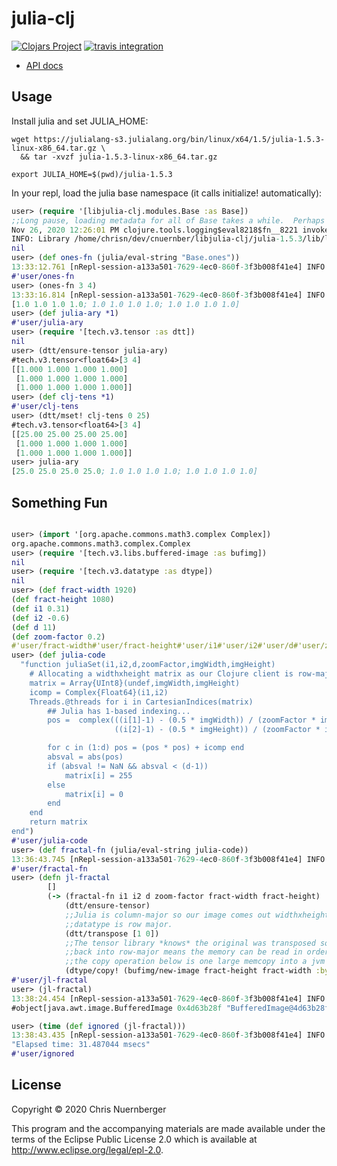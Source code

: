 # julia-clj

[![Clojars Project](https://img.shields.io/clojars/v/cnuernber/libjulia-clj.svg)](https://clojars.org/cnuernber/libjulia-clj)
[![travis integration](https://travis-ci.com/cnuernber/libjulia-clj.svg?branch=master)](https://travis-ci.com/cnuernber/libjulia-clj)


* [API docs](https://cnuernber.github.io/libjulia-clj/)

## Usage

Install julia and set JULIA_HOME:

```console
wget https://julialang-s3.julialang.org/bin/linux/x64/1.5/julia-1.5.3-linux-x86_64.tar.gz \
  && tar -xvzf julia-1.5.3-linux-x86_64.tar.gz

export JULIA_HOME=$(pwd)/julia-1.5.3
```

In your repl, load the julia base namespace (it calls initialize! automatically):

```clojure
user> (require '[libjulia-clj.modules.Base :as Base])
;;Long pause, loading metadata for all of Base takes a while.  Perhaps better to write a concrete namespace....
Nov 26, 2020 12:26:01 PM clojure.tools.logging$eval8218$fn__8221 invoke
INFO: Library /home/chrisn/dev/cnuernber/libjulia-clj/julia-1.5.3/lib/libjulia.so found at [:system "/home/chrisn/dev/cnuernber/libjulia-clj/julia-1.5.3/lib/libjulia.so"]
nil
user> (def ones-fn (julia/eval-string "Base.ones"))
13:33:12.761 [nRepl-session-a133a501-7629-4ec0-860f-3f3b008f41e4] INFO libjulia-clj.impl.base - Rooting address  0x00007FA724A39E40
#'user/ones-fn
user> (ones-fn 3 4)
13:33:16.814 [nRepl-session-a133a501-7629-4ec0-860f-3f3b008f41e4] INFO libjulia-clj.impl.base - Rooting address  0x00007FA71B29F2F0
[1.0 1.0 1.0 1.0; 1.0 1.0 1.0 1.0; 1.0 1.0 1.0 1.0]
user> (def julia-ary *1)
#'user/julia-ary
user> (require '[tech.v3.tensor :as dtt])
nil
user> (dtt/ensure-tensor julia-ary)
#tech.v3.tensor<float64>[3 4]
[[1.000 1.000 1.000 1.000]
 [1.000 1.000 1.000 1.000]
 [1.000 1.000 1.000 1.000]]
user> (def clj-tens *1)
#'user/clj-tens
user> (dtt/mset! clj-tens 0 25)
#tech.v3.tensor<float64>[3 4]
[[25.00 25.00 25.00 25.00]
 [1.000 1.000 1.000 1.000]
 [1.000 1.000 1.000 1.000]]
user> julia-ary
[25.0 25.0 25.0 25.0; 1.0 1.0 1.0 1.0; 1.0 1.0 1.0 1.0]
```

## Something Fun

```clojure

user> (import '[org.apache.commons.math3.complex Complex])
org.apache.commons.math3.complex.Complex
user> (require '[tech.v3.libs.buffered-image :as bufimg])
nil
user> (require '[tech.v3.datatype :as dtype])
nil
user> (def fract-width 1920)
(def fract-height 1080)
(def i1 0.31)
(def i2 -0.6)
(def d 11)
(def zoom-factor 0.2)
#'user/fract-width#'user/fract-height#'user/i1#'user/i2#'user/d#'user/zoom-factor
user> (def julia-code
  "function juliaSet(i1,i2,d,zoomFactor,imgWidth,imgHeight)
    # Allocating a widthxheight matrix as our Clojure client is row-major
    matrix = Array{UInt8}(undef,imgWidth,imgHeight)
    icomp = Complex{Float64}(i1,i2)
    Threads.@threads for i in CartesianIndices(matrix)
        ## Julia has 1-based indexing...
        pos =  complex(((i[1]-1) - (0.5 * imgWidth)) / (zoomFactor * imgWidth),
                       ((i[2]-1) - (0.5 * imgHeight)) / (zoomFactor * imgHeight))

        for c in (1:d) pos = (pos * pos) + icomp end
        absval = abs(pos)
        if (absval != NaN && absval < (d-1))
            matrix[i] = 255
        else
            matrix[i] = 0
        end
    end
    return matrix
end")
#'user/julia-code
user> (def fractal-fn (julia/eval-string julia-code))
13:36:43.745 [nRepl-session-a133a501-7629-4ec0-860f-3f3b008f41e4] INFO libjulia-clj.impl.base - Rooting address  0x00007FA71B470030
#'user/fractal-fn
user> (defn jl-fractal
        []
        (-> (fractal-fn i1 i2 d zoom-factor fract-width fract-height)
            (dtt/ensure-tensor)
            ;;Julia is column-major so our image comes out widthxheight
            ;;datatype is row major.
            (dtt/transpose [1 0])
            ;;The tensor library *knows* the original was transposed so transposing the result
            ;;back into row-major means the memory can be read in order and thus
            ;;the copy operation below is one large memcopy into a jvm byte array.
            (dtype/copy! (bufimg/new-image fract-height fract-width :byte-gray))))
#'user/jl-fractal
user> (jl-fractal)
13:38:24.454 [nRepl-session-a133a501-7629-4ec0-860f-3f3b008f41e4] INFO libjulia-clj.impl.base - Rooting address  0x00007FA71C3402E0
#object[java.awt.image.BufferedImage 0x4d63b28f "BufferedImage@4d63b28f: type = 10 ColorModel: #pixelBits = 8 numComponents = 1 color space = java.awt.color.ICC_ColorSpace@2703464d transparency = 1 has alpha = false isAlphaPre = false ByteInterleavedRaster: width = 1920 height = 1080 #numDataElements 1 dataOff[0] = 0"]

user> (time (def ignored (jl-fractal)))
13:38:43.435 [nRepl-session-a133a501-7629-4ec0-860f-3f3b008f41e4] INFO libjulia-clj.impl.base - Rooting address  0x00007FA71C4D81F0
"Elapsed time: 31.487044 msecs"
#'user/ignored
```


## License

Copyright © 2020 Chris Nuernberger

This program and the accompanying materials are made available under the
terms of the Eclipse Public License 2.0 which is available at
http://www.eclipse.org/legal/epl-2.0.
